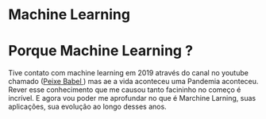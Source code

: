 # Machine Learning


# Porque Machine Learning ?

Tive contato com machine learning em 2019 através do canal no youtube chamado  ([Peixe Babel ](https://www.youtube.com/@CanalPeixeBabel/videos)) mas ae 
a vida aconteceu uma Pandemia aconteceu. Rever esse conhecimento que me causou tanto facininho no começo é incrível. E agora vou poder me aprofundar no que é
Marchine Larning, suas aplicações, sua evolução ao longo desses anos. 
